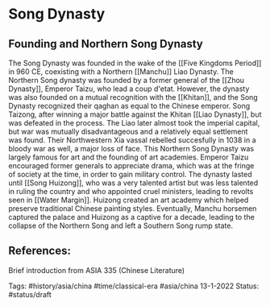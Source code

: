 # Song Dynasty

## Founding and Northern Song Dynasty
The Song Dynasty was founded in the wake of the [[Five Kingdoms Period]] in 960 CE, coexisting with a Northern [[Manchu]] Liao Dynasty.  The Northern Song dynasty was founded by a former general of the [[Zhou Dynasty]], Emperor Taizu, who lead a coup d'etat.  However, the dynasty was also founded on a mutual recognition with the [[Khitan]], and the Song Dynasty recognized their qaghan as equal to the Chinese emperor.  Song Taizong, after winning a major battle against the Khitan [[Liao Dynasty]], but was defeated in the process.  The Liao later almost took the imperial capital, but war was mutually disadvantageous and a relatively equal settlement was found.  Their Northwestern Xia vassal rebelled succesfully in 1038 in a bloody war as well, a major loss of face.  This Northern Song Dynasty was largely famous for art and the founding of art academies.  Emperor Taizu encouraged former generals to appreciate drama, which was at the fringe of society at the time, in order to gain military control.  The dynasty lasted until [[Song Huizong]], who was a very talented artist but was less talented in ruling the country and who appointed cruel ministers, leading to revolts seen in [[Water Margin]].  Huizong created an art academy which helped preserve traditional Chinese painting styles.  Eventually, Manchu horsemen captured the palace and Huizong as a captive for a decade, leading to the collapse of the Northern Song and left a Southern Song rump state.

## References:
Brief introduction from ASIA 335 (Chinese Literature)

Tags: #history/asia/china #time/classical-era #asia/china 
13-1-2022
Status: #status/draft